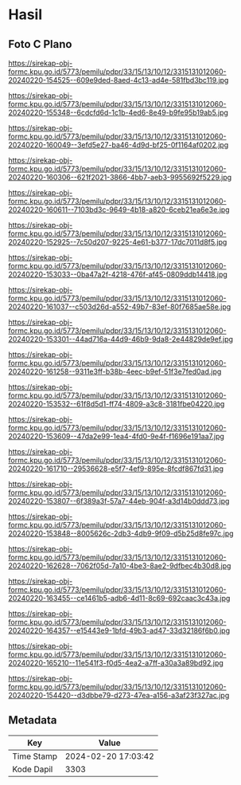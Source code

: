# Hasil

## Foto C Plano

https://sirekap-obj-formc.kpu.go.id/5773/pemilu/pdpr/33/15/13/10/12/3315131012060-20240220-154525--609e9ded-8aed-4c13-ad4e-581fbd3bc119.jpg

https://sirekap-obj-formc.kpu.go.id/5773/pemilu/pdpr/33/15/13/10/12/3315131012060-20240220-155348--6cdcfd6d-1c1b-4ed6-8e49-b9fe95b19ab5.jpg

https://sirekap-obj-formc.kpu.go.id/5773/pemilu/pdpr/33/15/13/10/12/3315131012060-20240220-160049--3efd5e27-ba46-4d9d-bf25-0f1164af0202.jpg

https://sirekap-obj-formc.kpu.go.id/5773/pemilu/pdpr/33/15/13/10/12/3315131012060-20240220-160306--621f2021-3866-4bb7-aeb3-9955692f5229.jpg

https://sirekap-obj-formc.kpu.go.id/5773/pemilu/pdpr/33/15/13/10/12/3315131012060-20240220-160611--7103bd3c-9649-4b18-a820-6ceb21ea6e3e.jpg

https://sirekap-obj-formc.kpu.go.id/5773/pemilu/pdpr/33/15/13/10/12/3315131012060-20240220-152925--7c50d207-9225-4e61-b377-17dc7011d8f5.jpg

https://sirekap-obj-formc.kpu.go.id/5773/pemilu/pdpr/33/15/13/10/12/3315131012060-20240220-153033--0ba47a2f-4218-476f-af45-0809ddb14418.jpg

https://sirekap-obj-formc.kpu.go.id/5773/pemilu/pdpr/33/15/13/10/12/3315131012060-20240220-161037--c503d26d-a552-49b7-83ef-80f7685ae58e.jpg

https://sirekap-obj-formc.kpu.go.id/5773/pemilu/pdpr/33/15/13/10/12/3315131012060-20240220-153301--44ad716a-44d9-46b9-9da8-2e44829de9ef.jpg

https://sirekap-obj-formc.kpu.go.id/5773/pemilu/pdpr/33/15/13/10/12/3315131012060-20240220-161258--9311e3ff-b38b-4eec-b9ef-51f3e7fed0ad.jpg

https://sirekap-obj-formc.kpu.go.id/5773/pemilu/pdpr/33/15/13/10/12/3315131012060-20240220-153532--61f8d5d1-ff74-4809-a3c8-3181fbe04220.jpg

https://sirekap-obj-formc.kpu.go.id/5773/pemilu/pdpr/33/15/13/10/12/3315131012060-20240220-153609--47da2e99-1ea4-4fd0-9e4f-f1696e191aa7.jpg

https://sirekap-obj-formc.kpu.go.id/5773/pemilu/pdpr/33/15/13/10/12/3315131012060-20240220-161710--29536628-e5f7-4ef9-895e-8fcdf867fd31.jpg

https://sirekap-obj-formc.kpu.go.id/5773/pemilu/pdpr/33/15/13/10/12/3315131012060-20240220-153807--6f389a3f-57a7-44eb-904f-a3d14b0ddd73.jpg

https://sirekap-obj-formc.kpu.go.id/5773/pemilu/pdpr/33/15/13/10/12/3315131012060-20240220-153848--8005626c-2db3-4db9-9f09-d5b25d8fe97c.jpg

https://sirekap-obj-formc.kpu.go.id/5773/pemilu/pdpr/33/15/13/10/12/3315131012060-20240220-162628--7062f05d-7a10-4be3-8ae2-9dfbec4b30d8.jpg

https://sirekap-obj-formc.kpu.go.id/5773/pemilu/pdpr/33/15/13/10/12/3315131012060-20240220-163455--ce1461b5-adb6-4d11-8c69-692caac3c43a.jpg

https://sirekap-obj-formc.kpu.go.id/5773/pemilu/pdpr/33/15/13/10/12/3315131012060-20240220-164357--e15443e9-1bfd-49b3-ad47-33d32186f6b0.jpg

https://sirekap-obj-formc.kpu.go.id/5773/pemilu/pdpr/33/15/13/10/12/3315131012060-20240220-165210--11e541f3-f0d5-4ea2-a7ff-a30a3a89bd92.jpg

https://sirekap-obj-formc.kpu.go.id/5773/pemilu/pdpr/33/15/13/10/12/3315131012060-20240220-154420--d3dbbe79-d273-47ea-a156-a3af23f327ac.jpg


## Metadata

| Key        | Value               |
| ---------- | ------------------- |
| Time Stamp | 2024-02-20 17:03:42 |
| Kode Dapil | 3303                |



